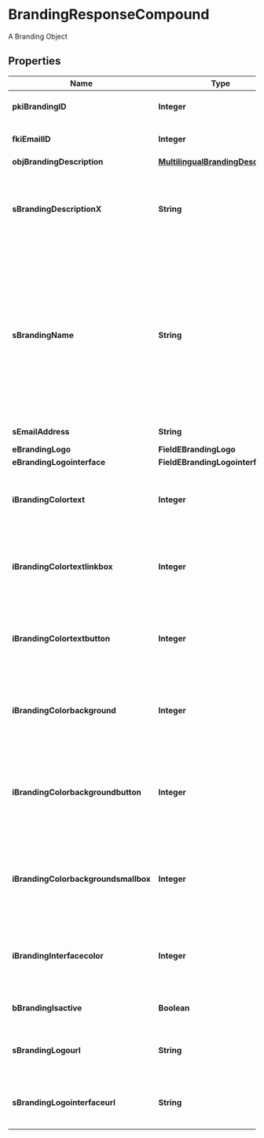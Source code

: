 

# BrandingResponseCompound

A Branding Object

## Properties

| Name | Type | Description | Notes |
|------------ | ------------- | ------------- | -------------|
|**pkiBrandingID** | **Integer** | The unique ID of the Branding |  |
|**fkiEmailID** | **Integer** | The unique ID of the Email |  [optional] |
|**objBrandingDescription** | [**MultilingualBrandingDescription**](MultilingualBrandingDescription.md) |  |  |
|**sBrandingDescriptionX** | **String** | The Description of the Branding in the language of the requester |  |
|**sBrandingName** | **String** | The name of the Branding  This value will only be set if you wish to overwrite the default name. If you want to keep the default name, leave this property empty |  [optional] |
|**sEmailAddress** | **String** | The email address. |  [optional] |
|**eBrandingLogo** | **FieldEBrandingLogo** |  |  |
|**eBrandingLogointerface** | **FieldEBrandingLogointerface** |  |  [optional] |
|**iBrandingColortext** | **Integer** | The color of the text. This is a RGB color converted into integer |  |
|**iBrandingColortextlinkbox** | **Integer** | The color of the text in the link box. This is a RGB color converted into integer |  |
|**iBrandingColortextbutton** | **Integer** | The color of the text in the button. This is a RGB color converted into integer |  |
|**iBrandingColorbackground** | **Integer** | The color of the background. This is a RGB color converted into integer |  |
|**iBrandingColorbackgroundbutton** | **Integer** | The color of the background of the button. This is a RGB color converted into integer |  |
|**iBrandingColorbackgroundsmallbox** | **Integer** | The color of the background of the small box. This is a RGB color converted into integer |  |
|**iBrandingInterfacecolor** | **Integer** | The color of the interface. This is a RGB color converted into integer |  [optional] |
|**bBrandingIsactive** | **Boolean** | Whether the Branding is active or not |  |
|**sBrandingLogourl** | **String** | The url of the picture used as logo in the Branding |  [optional] |
|**sBrandingLogointerfaceurl** | **String** | The url of the picture used as logo in the Branding |  [optional] |



